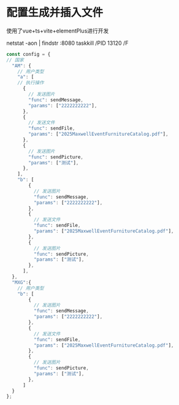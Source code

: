 # 配置生成并插入文件

使用了vue+ts+vite+elementPlus进行开发

netstat -aon | findstr :8080
taskkill /PID 13120 /F

<!--
1.首先点击添加配置项按钮
  会出现一个国家输入，
  一个用户类型输入，
  然后有三种操作选择，分别是：发送文字内容，发送文件，发送视频图片
  选择其中一种操作以后需要输入字符串，再点击添加操作，可以添加操作进入配置项
  由于可以有多个操作，所以可以多次选择输入并添加操作。
2.根据用户输入的内容，点击添加配置项，即可添加到到config当中。
  用户添加完多个配置项以后，上传js文件，点击导出可以将config往另上传的js中进行插入，并导出。
 -->
<!-- config的格式参考如下 -->

```js
const config = {
// 国家
  "AM": {
    // 用户类型
    "a": [
    // 执行操作
      {
        // 发送图片
        "func": sendMessage,
        "params": ["2222222222"],
      },
      {
        // 发送文件
        "func": sendFile,
        "params": ["2025MaxwellEventFurnitureCatalog.pdf"],
      },
      {
        // 发送图片
        "func": sendPicture,
        "params": ["测试"],
      },
    ],
    "b": [
        {
          // 发送图片
          "func": sendMessage,
          "params": ["2222222222"],
        },
        {
          // 发送文件
          "func": sendFile,
          "params": ["2025MaxwellEventFurnitureCatalog.pdf"],
        },
        {
          // 发送图片
          "func": sendPicture,
          "params": ["测试"],
        },
      ],
  },
  "MXG":{
    // 用户类型
    "b": [
        {
          // 发送图片
          "func": sendMessage,
          "params": ["2222222222"],
        },
        {
          // 发送文件
          "func": sendFile,
          "params": ["2025MaxwellEventFurnitureCatalog.pdf"],
        },
        {
          // 发送图片
          "func": sendPicture,
          "params": ["测试"],
        },
      ]
  }
};
```
